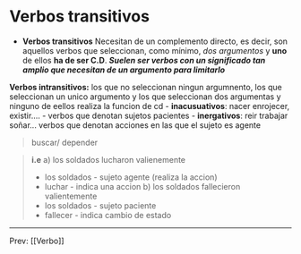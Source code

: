 # Verbos transitivos
- **Verbos transitivos**
	Necesitan de un complemento directo, es decir, son aquellos verbos que seleccionan, como mínimo, *dos argumentos* y **uno** de ellos **ha de ser C.D**.
***Suelen ser verbos con un significado tan amplio que necesitan de un argumento para limitarlo***

**Verbos intransitivos:**
	los que no seleccionan ningun argumnento, los que seleccionan un unico argumento y los que seleccionan dos argumentas y ninguno de eellos realiza la funcion de cd
	- **inacusuativos**: nacer enrojecer, existir....
		- verbos que denotan sujetos pacientes
	- **inergativos**: reir trabajar soñar...
		verbos que denotan acciones en las que el sujeto es agente
> buscar/ depender

> **i.e**
> a) los soldados lucharon valienemente
> 	- los soldados -  sujeto agente (realiza la accion)
> 	- luchar - indica una accion
> b) los soldados fallecieron valientemente
> 	- los soldados - sujeto paciente
> 	- fallecer - indica cambio de estado
___
Prev: [[Verbo]]